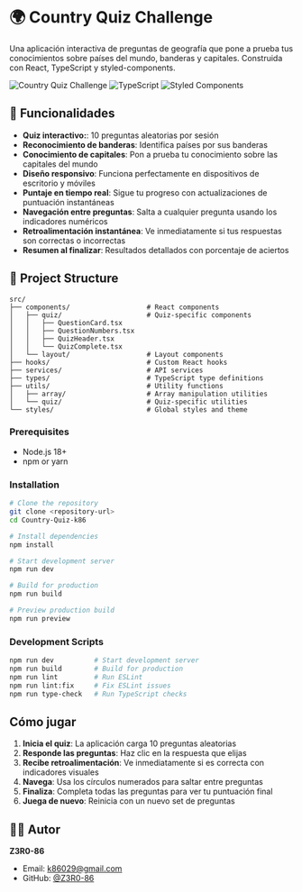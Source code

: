 # 🌍 Country Quiz Challenge

Una aplicación interactiva de preguntas de geografía que pone a prueba tus conocimientos sobre países del mundo, banderas y capitales. Construida con React, TypeScript y styled-components.

![Country Quiz Challenge](https://img.shields.io/badge/React-19.1.0-blue.svg)
![TypeScript](https://img.shields.io/badge/TypeScript-5.8.3-blue.svg)
![Styled Components](https://img.shields.io/badge/Styled%20Components-6.1.18-hotpink.svg)

## 🚀 Funcionalidades

- **Quiz interactivo:**: 10 preguntas aleatorias por sesión
- **Reconocimiento de banderas**: Identifica países por sus banderas
- **Conocimiento de capitales**: Pon a prueba tu conocimiento sobre las capitales del mundo
- **Diseño responsivo**: Funciona perfectamente en dispositivos de escritorio y móviles
- **Puntaje en tiempo real**: Sigue tu progreso con actualizaciones de puntuación instantáneas
- **Navegación entre preguntas**: Salta a cualquier pregunta usando los indicadores numéricos
- **Retroalimentación instantánea**: Ve inmediatamente si tus respuestas son correctas o incorrectas
- **Resumen al finalizar**: Resultados detallados con porcentaje de aciertos



## 📁 Project Structure

```
src/
├── components/                   # React components
│   ├── quiz/                     # Quiz-specific components
│   │   ├── QuestionCard.tsx
│   │   ├── QuestionNumbers.tsx
│   │   ├── QuizHeader.tsx
│   │   └── QuizComplete.tsx
│   └── layout/                   # Layout components
├── hooks/                        # Custom React hooks
├── services/                     # API services
├── types/                        # TypeScript type definitions
├── utils/                        # Utility functions
│   ├── array/                    # Array manipulation utilities
│   └── quiz/                     # Quiz-specific utilities
└── styles/                       # Global styles and theme
```


### Prerequisites

- Node.js 18+ 
- npm or yarn

### Installation

```bash
# Clone the repository
git clone <repository-url>
cd Country-Quiz-k86

# Install dependencies
npm install

# Start development server
npm run dev

# Build for production
npm run build

# Preview production build
npm run preview
```

### Development Scripts

```bash
npm run dev          # Start development server
npm run build        # Build for production  
npm run lint         # Run ESLint
npm run lint:fix     # Fix ESLint issues
npm run type-check   # Run TypeScript checks
```

## Cómo jugar

1. **Inicia el quiz**: La aplicación carga 10 preguntas aleatorias
2. **Responde las preguntas**: Haz clic en la respuesta que elijas
3. **Recibe retroalimentación**: Ve inmediatamente si es correcta con indicadores visuales
4. **Navega**: Usa los círculos numerados para saltar entre preguntas
5. **Finaliza**: Completa todas las preguntas para ver tu puntuación final
6. **Juega de nuevo**: Reinicia con un nuevo set de preguntas


## 👨‍💻 Autor

**Z3R0-86**
- Email: k86029@gmail.com
- GitHub: [@Z3R0-86](https://github.com/Z3R0-86)
